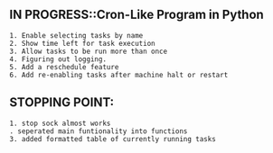 ## 	IN PROGRESS::Cron-Like Program in Python
	
	1. Enable selecting tasks by name
	2. Show time left for task execution
	3. Allow tasks to be run more than once
	4. Figuring out logging.
	5. Add a reschedule feature
	6. Add re-enabling tasks after machine halt or restart


##      STOPPING POINT:
	
	1. stop sock almost works
	. seperated main funtionality into functions
	3. added formatted table of currently running tasks 



